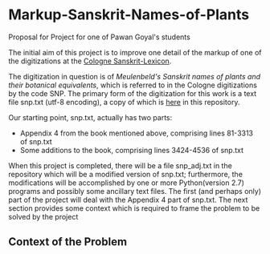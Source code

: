 # Markup-Sanskrit-Names-of-Plants
Proposal for Project for one of Pawan Goyal's students

The initial aim of this project is to improve one detail of the markup of
one of the digitizations at the [Cologne Sanskrit-Lexicon](http://www.sanskrit-lexicon.uni-koeln.de/).

The digitization in question is of *Meulenbeld's Sanskrit names of plants and their botanical equivalents*, which is referred to in the Cologne digitizations by
the code SNP.  The primary form of the digitization for this work is a text
file snp.txt (utf-8 encoding), a copy of which is [here](https://github.com/funderburkjim/Markup-Sanskrit-Names-of-Plants/blob/master/snp.txt) in this repository.

Our starting point, snp.txt, actually has two parts:
* Appendix 4 from the book mentioned above, comprising lines 81-3313 of snp.txt
* Some additions to the book, comprising lines 3424-4536 of snp.txt

When this project is completed, there will be a file snp_adj.txt in the
repository which will be a modified version of snp.txt; furthermore, the
modifications will be accomplished by one or more Python(version 2.7) programs and possibly some ancillary text files.  The first (and perhaps only) part of
the project will deal with the Appendix 4 part of snp.txt.  The next section
provides some context which is required to frame the problem to be solved by
the project

## Context of the Problem

